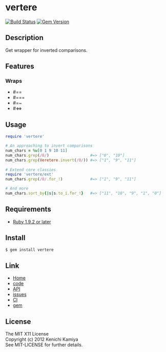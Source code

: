 vertere
=============

[![Build Status](https://secure.travis-ci.org/kachick/vertere.png)](http://travis-ci.org/kachick/vertere)
[![Gem Version](https://badge.fury.io/rb/vertere.png)](http://badge.fury.io/rb/vertere)

Description
-----------

Get wrapper for inverted comparisons.

Features
--------

### Wraps

* #==
* #===
* #=~
* #<=>

Usage
-----

```ruby
require 'vertere'

# An approaching to invert comparisons
num_chars = %w[0 1 9 10 11]
num_chars.grep(/0/)                  #=> ["0", "10"]
num_chars.grep(Veretere.invert(/0/)) #=> ["1", "9", "11"]
    
# Extend core classies
require 'vertere/ext'
num_chars.grep(/0/.for_!)            #=> ["1", "9", "11"]

# And more
num_chars.sort_by{|s|s.to_i.for_!}   #=> ["11", "10", "9", "1", "0"]
```

Requirements
-------------

* [Ruby 1.9.2 or later](http://travis-ci.org/#!/kachick/vertere)

Install
-------

```bash
$ gem install vertere
```

Link
----

* [Home](http://kachick.github.com/vertere/)
* [code](https://github.com/kachick/vertere)
* [API](http://kachick.github.com/vertere/yard/frames.html)
* [issues](https://github.com/kachick/vertere/issues)
* [CI](http://travis-ci.org/#!/kachick/vertere)
* [gem](https://rubygems.org/gems/vertere)

License
--------

The MIT X11 License  
Copyright (c) 2012 Kenichi Kamiya  
See MIT-LICENSE for further details.